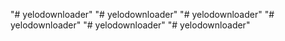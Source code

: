 "# yelodownloader" 
"# yelodownloader" 
"# yelodownloader" 
"# yelodownloader" 
"# yelodownloader" 
"# yelodownloader" 
